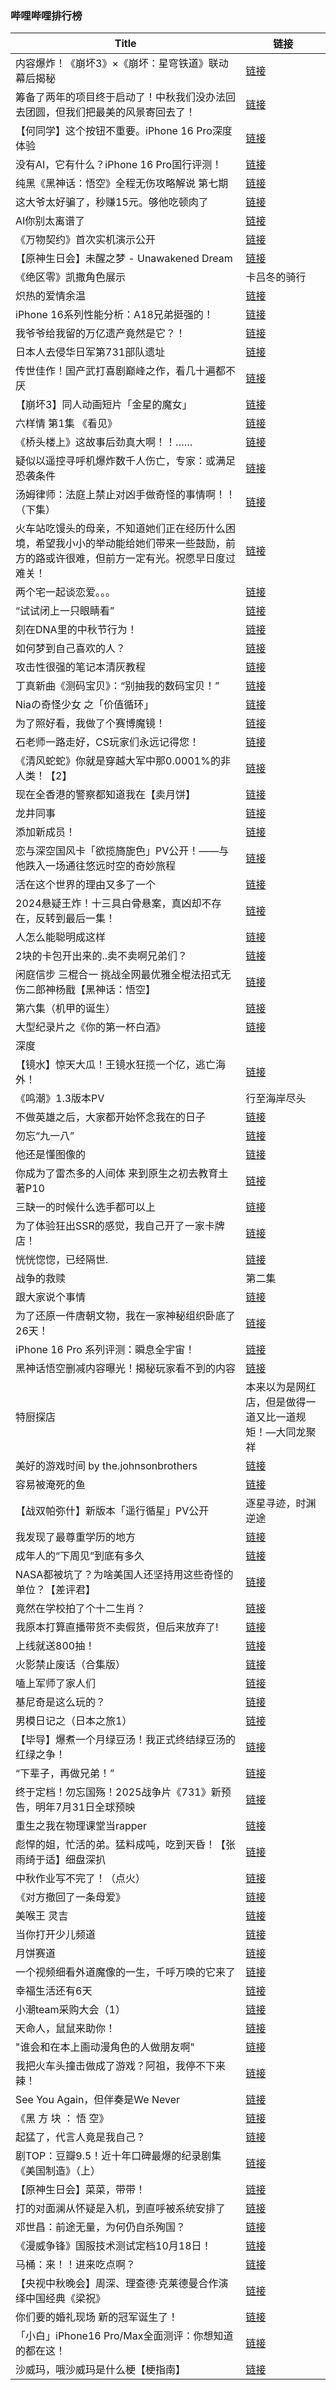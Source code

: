 ### 哔哩哔哩排行榜 
| **Title** | **链接** |
| ----- | ---- |
| 内容爆炸！《崩坏3》×《崩坏：星穹铁道》联动幕后揭秘 | [链接](https://b23.tv/BV1YUtVeREs3) |
| 筹备了两年的项目终于启动了！中秋我们没办法回去团圆，但我们把最美的风景寄回去了！ | [链接](https://b23.tv/BV1SYtYeqEMT) |
| 【何同学】这个按钮不重要。iPhone 16 Pro深度体验 | [链接](https://b23.tv/BV1zWtjezEAL) |
| 没有AI，它有什么？iPhone 16 Pro国行评测！ | [链接](https://b23.tv/BV1yXtjeSEDZ) |
| 纯黑《黑神话：悟空》全程无伤攻略解说 第七期 | [链接](https://b23.tv/BV1jJtGedEkF) |
| 这大爷太好骗了，秒赚15元。够他吃顿肉了 | [链接](https://b23.tv/BV1RutLeFEwn) |
| AI你别太离谱了 | [链接](https://b23.tv/BV1RCteeUEAx) |
| 《万物契约》首次实机演示公开 | [链接](https://b23.tv/BV1fwt7ekECF) |
| 【原神生日会】未醒之梦 - Unawakened Dream | [链接](https://b23.tv/BV1Xs4meLEWL) |
| 《绝区零》凯撒角色展示 | 卡吕冬的骑行 | [链接](https://b23.tv/BV1ektXeAEcW) |
| 炽热的爱情余温 | [链接](https://b23.tv/BV1HutWeAEvP) |
| iPhone 16系列性能分析：A18兄弟挺强的！ | [链接](https://b23.tv/BV178tEeVEMD) |
| 我爷爷给我留的万亿遗产竟然是它？！ | [链接](https://b23.tv/BV1G3tieJET7) |
| 日本人去侵华日军第731部队遗址 | [链接](https://b23.tv/BV1NktWe6ERE) |
| 传世佳作！国产武打喜剧巅峰之作，看几十遍都不厌 | [链接](https://b23.tv/BV1pVtjejEkw) |
| 【崩坏3】同人动画短片「金星的魔女」 | [链接](https://b23.tv/BV1R849eKE8h) |
| 六样情 第1集 《看见》 | [链接](https://b23.tv/BV1YptMeMEcV) |
| 《桥头楼上》这故事后劲真大啊！！…… | [链接](https://b23.tv/BV1o1tLevELX) |
| 疑似以遥控寻呼机爆炸数千人伤亡，专家：或满足恐袭条件 | [链接](https://b23.tv/BV1QVtLe4EQd) |
| 汤姆律师：法庭上禁止对凶手做奇怪的事情啊！！（下集） | [链接](https://b23.tv/BV14athe8Emh) |
| 火车站吃馒头的母亲，不知道她们正在经历什么困境，希望我小小的举动能给她们带来一些鼓励，前方的路或许很难，但前方一定有光。祝愿早日度过难关！ | [链接](https://b23.tv/BV1fRtYepEhu) |
| 两个宅一起谈恋爱。。。 | [链接](https://b23.tv/BV1QbtWeEEXL) |
| “试试闭上一只眼睛看” | [链接](https://b23.tv/BV1MntieVEje) |
| 刻在DNA里的中秋节行为！ | [链接](https://b23.tv/BV1dNtse9En8) |
| 如何梦到自己喜欢的人？ | [链接](https://b23.tv/BV1fg4meRE3U) |
| 攻击性很强的笔记本清灰教程 | [链接](https://b23.tv/BV19mtie9ECb) |
| 丁真新曲《测码宝贝》：“别抽我的数码宝贝！” | [链接](https://b23.tv/BV1eNtieWEZH) |
| Niaの奇怪少女 之「价值循环」 | [链接](https://b23.tv/BV1fVtWebEiN) |
| 为了照好看，我做了个赛博魔镜！ | [链接](https://b23.tv/BV1uutaePEyh) |
| 石老师一路走好，CS玩家们永远记得您！ | [链接](https://b23.tv/BV1uCtjedELw) |
| 《清风蛇蛇》你就是穿越大军中那0.0001%的非人类！【2】 | [链接](https://b23.tv/BV1PRtjeEEG9) |
| 现在全香港的警察都知道我在【卖月饼】 | [链接](https://b23.tv/BV1wztQejEpL) |
| 龙井同事 | [链接](https://b23.tv/BV1zEt5eNEbY) |
| 添加新成员！ | [链接](https://b23.tv/BV1RCteeUEHp) |
| 恋与深空国风卡「欲揽旖旎色」PV公开！——与他跌入一场通往悠远时空的奇妙旅程 | [链接](https://b23.tv/BV1yxtoe8E5c) |
| 活在这个世界的理由又多了一个 | [链接](https://b23.tv/BV1awtEeaEwJ) |
| 2024悬疑王炸！十三具白骨悬案，真凶却不存在，反转到最后一集！ | [链接](https://b23.tv/BV1SvtWe5EVg) |
| 人怎么能聪明成这样 | [链接](https://b23.tv/BV1ZiteeWEM7) |
| 2块的卡包开出来的..卖不卖啊兄弟们？ | [链接](https://b23.tv/BV1j1tse4EMK) |
| 闲庭信步 三棍合一 挑战全网最优雅全棍法招式无伤二郎神杨戬【黑神话：悟空】 | [链接](https://b23.tv/BV15EtgeUEaD) |
| 第六集（机甲的诞生） | [链接](https://b23.tv/BV19htxedEYV) |
| 大型纪录片之《你的第一杯白酒》 | [链接](https://b23.tv/BV1zVtYeHEp2) |
| 深度|| 隋末的乱世有多残酷？李世民接手了怎样的跌停大盘？ | [链接](https://b23.tv/BV13ktEeNEoK) |
| 【镜水】惊天大瓜！王镜水狂揽一个亿，逃亡海外！ | [链接](https://b23.tv/BV16YtsevEfg) |
| 《鸣潮》1.3版本PV | 行至海岸尽头 | [链接](https://b23.tv/BV1SJtfeGELi) |
| 不做英雄之后，大家都开始怀念我在的日子 | [链接](https://b23.tv/BV1p1tYebEUW) |
| 勿忘“九一八” | [链接](https://b23.tv/BV11Et3eqE4J) |
| 他还是懂图像的 | [链接](https://b23.tv/BV152tsedEXc) |
| 你成为了雷杰多的人间体 来到原生之初去教育土著P10 | [链接](https://b23.tv/BV1vwteemEpx) |
| 三缺一的时候什么选手都可以上 | [链接](https://b23.tv/BV1uBt5eHExN) |
| 为了体验狂出SSR的感觉，我自己开了一家卡牌店！ | [链接](https://b23.tv/BV1FgtHe9E6U) |
| 恍恍惚惚，已经隔世. | [链接](https://b23.tv/BV1nJ4deQE9j) |
| 战争的救赎|第二集 | [链接](https://b23.tv/BV1RytVetEqB) |
| 跟大家说个事情 | [链接](https://b23.tv/BV1TXtneKEXp) |
| 为了还原一件唐朝文物，我在一家神秘组织卧底了26天！ | [链接](https://b23.tv/BV1titYevEzT) |
| iPhone 16 Pro 系列评测：瞬息全宇宙！ | [链接](https://b23.tv/BV1pGt5euEyh) |
| 黑神话悟空删减内容曝光！揭秘玩家看不到的内容 | [链接](https://b23.tv/BV1WPtHeZEPW) |
| 特厨探店 |本来以为是网红店，但是做得一道又比一道规矩！—大同龙聚祥 | [链接](https://b23.tv/BV1RFt3eSEiK) |
| 美好的游戏时间 by the.johnsonbrothers | [链接](https://b23.tv/BV1vwt3eJEmv) |
| 容易被淹死的鱼 | [链接](https://b23.tv/BV1UetHeTEs2) |
| 【战双帕弥什】新版本「遥行循星」PV公开 | 逐星寻迹，时渊逆途 | [链接](https://b23.tv/BV1git5eXECF) |
| 我发现了最尊重学历的地方 | [链接](https://b23.tv/BV1NAtWeTEdW) |
| 成年人的“下周见”到底有多久 | [链接](https://b23.tv/BV1xHtpeNEJA) |
| NASA都被坑了？为啥美国人还坚持用这些奇怪的单位？【差评君】 | [链接](https://b23.tv/BV1n8tpefEfV) |
| 竟然在学校拍了个十二生肖？ | [链接](https://b23.tv/BV12WtserE5t) |
| 我原本打算直播带货不卖假货，但后来放弃了! | [链接](https://b23.tv/BV1SJtLeWEtT) |
| 上线就送800抽！ | [链接](https://b23.tv/BV1sBthexE8u) |
| 火影禁止废话（合集版） | [链接](https://b23.tv/BV1mCtxe2EHJ) |
| 嗑上军师了家人们 | [链接](https://b23.tv/BV1NKtWeKEBA) |
| 基尼奇是这么玩的？ | [链接](https://b23.tv/BV19ytpe7Eev) |
| 男模日记之（日本之旅1） | [链接](https://b23.tv/BV1GytnerEbm) |
| 【毕导】爆煮一个月绿豆汤！我正式终结绿豆汤的红绿之争！ | [链接](https://b23.tv/BV1T9tXeREPV) |
| “下辈子，再做兄弟！” | [链接](https://b23.tv/BV1AytHehEc2) |
| 终于定档！勿忘国殇！2025战争片《731》新预告，明年7月31日全球预映 | [链接](https://b23.tv/BV1BdtgeWEGY) |
| 重生之我在物理课堂当rapper | [链接](https://b23.tv/BV1t342eKE9t) |
| 彪悍的姐，忙活的弟。猛料成吨，吃到天昏！【张雨绮于适】细盘深扒 | [链接](https://b23.tv/BV1TFtZeTE4M) |
| 中秋作业写不完了！（点火） | [链接](https://b23.tv/BV1uKt8ebEeC) |
| 《对方撤回了一条母爱》 | [链接](https://b23.tv/BV1VNtee1EFt) |
| 美喉王 灵吉 | [链接](https://b23.tv/BV1jvtae7ERZ) |
| 当你打开少儿频道 | [链接](https://b23.tv/BV1Q8tve7Eb3) |
| 月饼赛道 | [链接](https://b23.tv/BV1Gdt4etE6D) |
| 一个视频细看外道魔像的一生，千呼万唤的它来了 | [链接](https://b23.tv/BV1ARtjeEEo1) |
| 幸福生活还有6天 | [链接](https://b23.tv/BV1RJtHe2EWG) |
| 小潮team采购大会（1） | [链接](https://b23.tv/BV1WstpeAED3) |
| 天命人，鼠鼠来助你！ | [链接](https://b23.tv/BV1Fot5euEo4) |
| "谁会和在本上画动漫角色的人做朋友啊" | [链接](https://b23.tv/BV1H1tYebERn) |
| 我把火车头撞击做成了游戏？阿祖，我停不下来辣！ | [链接](https://b23.tv/BV1L4t5efEwC) |
| See You Again，但伴奏是We Never | [链接](https://b23.tv/BV14j4Ue6EhM) |
| 《黑 方 块 ： 悟 空》 | [链接](https://b23.tv/BV1jptWeWENV) |
| 起猛了，代言人竟是我自己？ | [链接](https://b23.tv/BV1GBtjeFEAa) |
| 剧TOP：豆瓣9.5！近十年口碑最爆的纪录剧集《美国制造》（上） | [链接](https://b23.tv/BV1ePteejEy4) |
| 【原神生日会】菜菜，带带！ | [链接](https://b23.tv/BV1wjtNe1ESW) |
| 打的对面澜从怀疑是入机，到直呼被系统安排了 | [链接](https://b23.tv/BV1u4tQesE8V) |
| 邓世昌：前途无量，为何仍自杀殉国？ | [链接](https://b23.tv/BV13at5exEog) |
| 《漫威争锋》国服技术测试定档10月18日！ | [链接](https://b23.tv/BV1MXtneKEpz) |
| 马桶：来！！进来吃点啊？ | [链接](https://b23.tv/BV1Mrt5eJEi8) |
| 【央视中秋晚会】周深、理查德·克莱德曼合作演绎中国经典《梁祝》 | [链接](https://b23.tv/BV1JRtvecE9v) |
| 你们要的婚礼现场 新的冠军诞生了！ | [链接](https://b23.tv/BV1tct5e2EL4) |
| 「小白」iPhone16 Pro/Max全面测评：你想知道的都在这！ | [链接](https://b23.tv/BV13ztjebEHM) |
| 沙威玛，哦沙威玛是什么梗【梗指南】 | [链接](https://b23.tv/BV18QtpeyEuM) |

